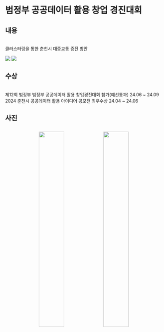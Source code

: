 <h1> 범정부 공공데이터 활용 창업 경진대회</h1>
<h2>내용</h2>
<br> 클러스터링을 통한 춘천시 대중교통 증진 방안 </br>
<p>
  <img src = "https://github.com/user-attachments/assets/4dcd26de-8c40-4f9a-ace0-0d4dcc87b90e width="40%">
  <img src = "https://github.com/user-attachments/assets/7695126e-431c-4dc1-a528-49648f75217e width="40%">
</p>
<h2>수상</h2>
<br>제12회 범정부 범정부 공공데이터 활용 창업경진대회 참가(예선통과) 24.06 ~ 24.09</<br>
<br>2024 춘천시 공공데이터 활용 아이디어 공모전 최우수상 24.04 ~ 24.06<br>
<h2>사진<h2>
<p align="center">
  <img src="https://github.com/user-attachments/assets/e6f05f37-96c4-4dcb-ac6f-2720b2578259" width="40%">
  <img src="https://github.com/user-attachments/assets/d842a5f7-9af4-4da6-8c96-551ab69916fe" width="40%">
</p>
